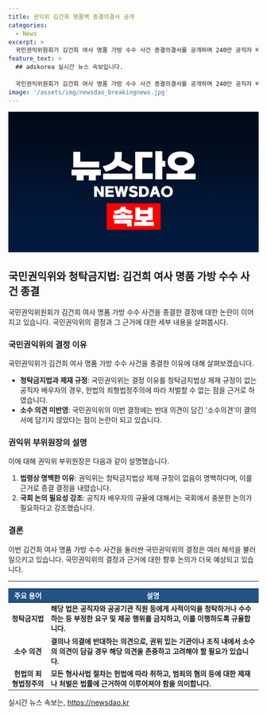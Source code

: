 ```yaml
---
title: 권익위 김건희 명품백 종결의결서 공개
categories:
  - News
excerpt: >
  국민권익위원회가 김건희 여사 명품 가방 수수 사건 종결의결서를 공개하며 240만 공직자 배우자를 처벌하는 법적 근거 여부에 대한 논란이 일었고, 권익위 부위원장은 청탁금지법상 제재 규정이 없는 공직자 배우자에 대해 제재할 수 없다고 설명했다. 이에 대한 반대 의견은 의결서에 반영되지 않았으며, 야당과 시민사회로부터 비판을 받고 있다.
feature_text: >
  ## adskorea 실시간 뉴스 속보입니다.

  국민권익위원회가 김건희 여사 명품 가방 수수 사건 종결의결서를 공개하며 240만 공직자 배우자를 처벌하는 법적 근거 여부에 대한 논란이 일었고, 권익위 부위원장은 청탁금지법상 제재 규정이 없는 공직자 배우자에 대해 제재할 수 없다고 설명했다. 이에 대한 반대 의견은 의결서에 반영되지 않았으며, 야당과 시민사회로부터 비판을 받고 있다.
image: '/assets/img/newsdao_breakingnews.jpg'
---
```


<p><img src="/assets/img/newsdao_breakingnews.jpg" alt="adskorea 속보" /></p>

<h2 data-ke-size="size26">국민권익위와 청탁금지법: 김건희 여사 명품 가방 수수 사건 종결</h2>

<p data-ke-size="size16">국민권익위원회가 김건희 여사 명품 가방 수수 사건을 종결한 결정에 대한 논란이 이어지고 있습니다. 국민권익위의 결정과 그 근거에 대한 세부 내용을 살펴봅시다.</p>

<h3>국민권익위의 결정 이유</h3>

<p data-ke-size="size16">국민권익위가 김건희 여사 명품 가방 수수 사건을 종결한 이유에 대해 살펴보겠습니다.</p>

<ul>
  <li><b>청탁금지법과 제재 규정</b>: 국민권익위는 결정 이유를 청탁금지법상 제재 규정이 없는 공직자 배우자의 경우, 헌법의 죄형법정주의에 따라 처벌할 수 없는 점을 근거로 하였습니다.</li>
  <li><b>소수 의견 미반영</b>: 국민권익위의 이번 결정에는 반대 의견이 담긴 '소수의견'이 결의서에 담기지 않았다는 점이 논란이 되고 있습니다.</li>
</ul>

<h3>권익위 부위원장의 설명</h3>

<p data-ke-size="size16">이에 대해 권익위 부위원장은 다음과 같이 설명했습니다.</p>

<ol>
  <li><b>법령상 명백한 이유</b>: 권익위는 청탁금지법상 제재 규정이 없음이 명백하다며, 이를 근거로 종결 결정을 내렸습니다.</li>
  <li><b>국회 논의 필요성 강조</b>: 공직자 배우자의 규율에 대해서는 국회에서 충분한 논의가 필요하다고 강조했습니다.</li>
</ol>

<h3>결론</h3>

<p data-ke-size="size16">이번 김건희 여사 명품 가방 수수 사건을 둘러싼 국민권익위의 결정은 여러 해석을 불러일으키고 있습니다. 국민권익위의 결정과 근거에 대한 향후 논의가 더욱 예상되고 있습니다.</p>

<hr>

<table>
    <thead>
        <tr>
            <th style="background-color: #215385; color: #ffffff; text-align: center;">주요 용어</th>
            <th style="background-color: #215385; color: #ffffff; text-align: center;">설명</th>
        </tr>
    </thead>
    <tbody>
        <tr>
            <td style="text-align: center; height: 17px;"><b>청탁금지법</b></td>
            <td><b>해당 법은 공직자와 공공기관 직원 등에게 사적이익을 청탁하거나 수수하는 등 부정한 요구 및 제공 행위를 금지하고, 이를 이행하도록 규율합니다.</b></td>
        </tr>
        <tr>
            <td style="text-align: center; height: 17px;"><b>소수 의견</b></td>
            <td><b>결의나 의결에 반대하는 의견으로, 권위 있는 기관이나 조직 내에서 소수의 의견이 담길 경우 해당 의견을 존중하고 고려해야 할 필요가 있습니다.</b></td>
        </tr>
        <tr>
            <td style="text-align: center; height: 17px;"><b>헌법의 죄형법정주의</b></td>
            <td><b>모든 형사사법 절차는 헌법에 따라 취하고, 범죄의 혐의 등에 대한 제재나 처벌은 법률에 근거하여 이루어져야 함을 의미합니다.</b></td>
        </tr>
    </tbody>
</table>
실시간 뉴스 속보는, <a href="https://newsdao.kr" rel="dofollow">https://newsdao.kr</a>


